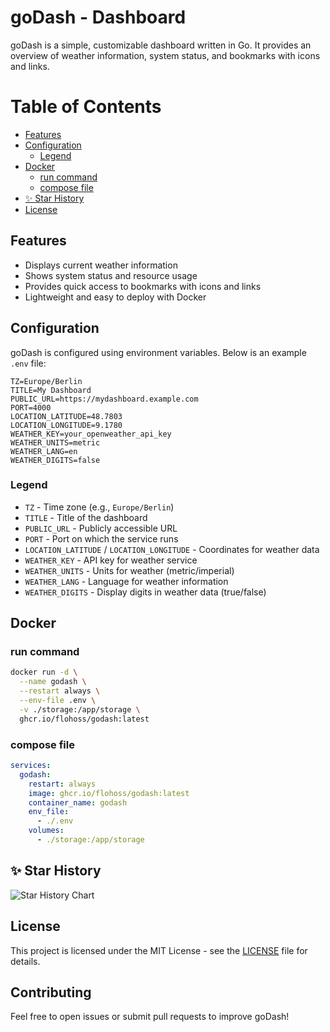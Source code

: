 # goDash - Dashboard

goDash is a simple, customizable dashboard written in Go. It provides an overview of weather information, system status, and bookmarks with icons and links.

# Table of Contents

- [Features](#features)
- [Configuration](#configuration)
  - [Legend](#legend)
- [Docker](#docker)
  - [run command](#run-command)
  - [compose file](#compose-file)
- [✨ Star History](#-star-history)
- [License](#license)

## Features
- Displays current weather information
- Shows system status and resource usage
- Provides quick access to bookmarks with icons and links
- Lightweight and easy to deploy with Docker

## Configuration

goDash is configured using environment variables. Below is an example `.env` file:

```
TZ=Europe/Berlin
TITLE=My Dashboard
PUBLIC_URL=https://mydashboard.example.com
PORT=4000
LOCATION_LATITUDE=48.7803
LOCATION_LONGITUDE=9.1780
WEATHER_KEY=your_openweather_api_key
WEATHER_UNITS=metric
WEATHER_LANG=en
WEATHER_DIGITS=false
```

### Legend
- `TZ` - Time zone (e.g., `Europe/Berlin`)
- `TITLE` - Title of the dashboard
- `PUBLIC_URL` - Publicly accessible URL
- `PORT` - Port on which the service runs
- `LOCATION_LATITUDE` / `LOCATION_LONGITUDE` - Coordinates for weather data
- `WEATHER_KEY` - API key for weather service
- `WEATHER_UNITS` - Units for weather (metric/imperial)
- `WEATHER_LANG` - Language for weather information
- `WEATHER_DIGITS` - Display digits in weather data (true/false)

## Docker

### run command

```sh
docker run -d \
  --name godash \
  --restart always \
  --env-file .env \
  -v ./storage:/app/storage \
  ghcr.io/flohoss/godash:latest
```

### compose file

```yaml
services:
  godash:
    restart: always
    image: ghcr.io/flohoss/godash:latest
    container_name: godash
    env_file:
      - ./.env
    volumes:
      - ./storage:/app/storage
```

## ✨ Star History

<picture>
  <source media="(prefers-color-scheme: dark)" srcset="https://api.star-history.com/svg?repos=flohoss/godash&type=Date&theme=dark" />
  <source media="(prefers-color-scheme: light)" srcset="https://api.star-history.com/svg?repos=flohoss/godash&type=Date" />
  <img alt="Star History Chart" src="https://api.star-history.com/svg?repos=flohoss/godash&type=Date" />
</picture>

## License
This project is licensed under the MIT License - see the [LICENSE](https://github.com/flohoss/godash/blob/main/LICENSE) file for details.

## Contributing
Feel free to open issues or submit pull requests to improve goDash!
